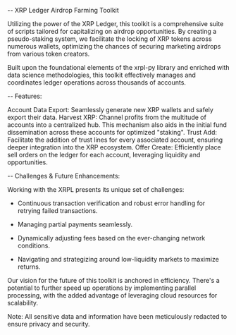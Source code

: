 -- XRP Ledger Airdrop Farming Toolkit

Utilizing the power of the XRP Ledger, this toolkit is a comprehensive suite of scripts tailored for capitalizing on airdrop opportunities. By creating a pseudo-staking system, we facilitate the locking of XRP tokens across numerous wallets, optimizing the chances of securing marketing airdrops from various token creators.

Built upon the foundational elements of the xrpl-py library and enriched with data science methodologies, this toolkit effectively manages and coordinates ledger operations across thousands of accounts.

-- Features:

Account Data Export: Seamlessly generate new XRP wallets and safely export their data.
Harvest XRP: Channel profits from the multitude of accounts into a centralized hub. This mechanism also aids in the initial fund dissemination across these accounts for optimized "staking".
Trust Add: Facilitate the addition of trust lines for every associated account, ensuring deeper integration into the XRP ecosystem.
Offer Create: Efficiently place sell orders on the ledger for each account, leveraging liquidity and opportunities.

-- Challenges & Future Enhancements:

Working with the XRPL presents its unique set of challenges:

- Continuous transaction verification and robust error handling for retrying failed transactions.

- Managing partial payments seamlessly.

- Dynamically adjusting fees based on the ever-changing network conditions.

- Navigating and strategizing around low-liquidity markets to maximize returns.

Our vision for the future of this toolkit is anchored in efficiency. There's a potential to further speed up operations by implementing parallel processing, with the added advantage of leveraging cloud resources for scalability.

Note: All sensitive data and information have been meticulously redacted to ensure privacy and security.

